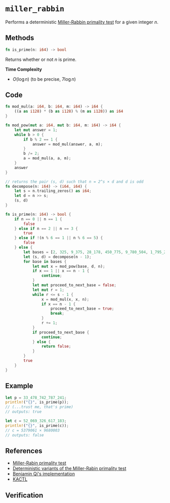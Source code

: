 # `miller_rabbin`
Performs a deterministic [Miller-Rabbin primality test](https://en.wikipedia.org/wiki/Miller%E2%80%93Rabin_primality_test) for a given integer $n$.

## Methods
```rust
fn is_prime(n: i64) -> bool
```

Returns whether or not $n$ is prime.

**Time Complexity**
- $O(\log n)$ (to be precise, $7 \log n$)

## Code
```rust
fn mod_mul(a: i64, b: i64, m: i64) -> i64 {
    ((a as i128) * (b as i128) % (m as i128)) as i64
}

fn mod_pow(mut a: i64, mut b: i64, m: i64) -> i64 {
    let mut answer = 1;
    while b > 0 {
        if b % 2 == 1 {
            answer = mod_mul(answer, a, m);
        }
        b /= 2;
        a = mod_mul(a, a, m);
    }
    answer
}

// returns the pair (s, d) such that n = 2^s × d and d is odd
fn decompose(n: i64) -> (i64, i64) {
    let s = n.trailing_zeros() as i64;
    let d = n >> s;
    (s, d)
}

fn is_prime(n: i64) -> bool {
    if n == 0 || n == 1 {
        false
    } else if n == 2 || n == 3 {
        true
    } else if !(n % 6 == 1 || n % 6 == 5) {
        false
    } else {
        let bases = [2, 325, 9_375, 28_178, 450_775, 9_780_504, 1_795_265_022];
        let (s, d) = decompose(n - 1);
        for base in bases {
            let mut x = mod_pow(base, d, n);
            if x == 1 || x == n - 1 {
                continue;
            }
            let mut proceed_to_next_base = false;
            let mut r = 1;
            while r <= s - 1 {
                x = mod_mul(x, x, n);
                if x == n - 1 {
                    proceed_to_next_base = true;
                    break;
                }
                r += 1;
            }
            if proceed_to_next_base {
                continue;
            } else {
                return false;
            }
        }
        true
    }
}
```

## Example
```rust
let p = 33_478_742_787_241;
println!("{}", is_prime(p));
// (...trust me, that's prime)
// outputs: true

let c = 52_069_326_617_183;
println!("{}", is_prime(c));
// c = 5379061 × 9680003
// outputs: false
```

## References
- [Miller-Rabin primality test](https://en.wikipedia.org/wiki/Miller%E2%80%93Rabin_primality_test)
- [Deterministic variants of the Miller-Rabin primality test](https://miller-rabin.appspot.com/)
- [Benjamin Qi's implementation](https://github.com/bqi343/USACO/blob/master/Implementations/content/number-theory%20(11.1)/Primality/MillerRabin.h)
- [KACTL](https://github.com/kth-competitive-programming/kactl/blob/main/content/number-theory/MillerRabin.h)

## Verification
